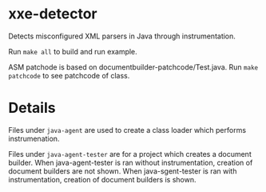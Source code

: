 # xxe-detector
Detects misconfigured XML parsers in Java through instrumentation.

Run `make all` to build and run example.


ASM patchode is based on documentbuilder-patchcode/Test.java. Run `make patchcode` to see patchcode of class.


# Details
Files under `java-agent` are used to create a class loader which performs instrumenation.

Files under `java-agent-tester` are for a project which creates a document builder. 
When java-agent-tester is ran without instrumentation, creation of document builders are not shown.
When java-sgent-tester is ran with instrumentation, creation of document builders is shown.


